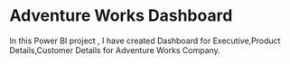 # Adventure Works Dashboard
In this Power BI project , I have created Dashboard for Executive,Product Details,Customer Details  for Adventure Works Company.
